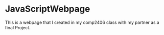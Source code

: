 # JavaScriptWebpage


This is a webpage that I created in my comp2406 class with my partner as a final Project. 
